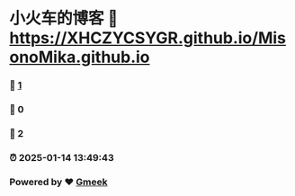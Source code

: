 # 小火车的博客 :link: https://XHCZYCSYGR.github.io/MisonoMika.github.io 
### :page_facing_up: [1](https://XHCZYCSYGR.github.io/MisonoMika.github.io/tag.html) 
### :speech_balloon: 0 
### :hibiscus: 2 
### :alarm_clock: 2025-01-14 13:49:43 
### Powered by :heart: [Gmeek](https://github.com/Meekdai/Gmeek)
